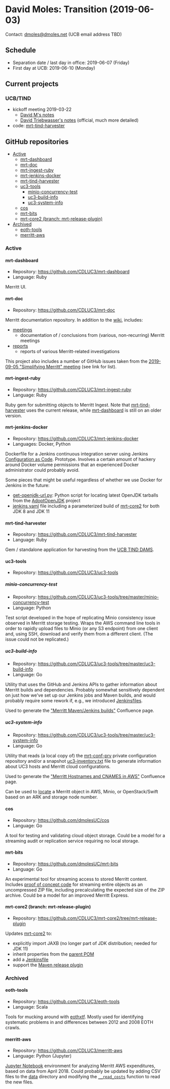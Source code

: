 # David Moles: Transition (2019-06-03)

Contact: [dmoles@dmoles.net](mailto:dmoles@dmoles.net) (UCB email address TBD)

## Schedule

- Separation date / last day in office: 2019-06-07 (Friday) 
- First day at UCB: 2019-06-10 (Monday)

## Current projects

### UCB/TIND

- kickoff meeting 2019-03-22
  - [David M's
  notes](https://github.com/CDLUC3/mrt-doc/blob/master/meetings/2019-03-22-Berkeley-DAMS.md)
  - [David Triebwasser's
  notes](https://docs.google.com/document/d/18J34v_fKEj_9MJiC9hEssbyFLeCHyIvqk_qI8DsNlXY/edit)
  (official, much more detailed)
- code: [mrt-tind-harvester](#mrt-tind-harvester)

## GitHub repositories

- [Active](#active)
   - [mrt-dashboard](#mrt-dashboard)
   - [mrt-doc](#mrt-doc)
   - [mrt-ingest-ruby](#mrt-ingest-ruby)
   - [mrt-jenkins-docker](#mrt-jenkins-docker)
   - [mrt-tind-harvester](#mrt-tind-harvester)
   - [uc3-tools](#uc3-tools)
      - [minio-concurrency-test](#minio-concurrency-test)
      - [uc3-build-info](#uc3-build-info)
      - [uc3-system-info](#uc3-system-info)
   - [cos](#cos)
   - [mrt-bits](#mrt-bits)
   - [mrt-core2 (branch: mrt-release-plugin)](#mrt-core2-branch-mrt-release-plugin)
- [Archived](#archived)
   - [eoth-tools](#eoth-tools)
   - [merritt-aws](#merritt-aws)

### Active

#### mrt-dashboard

- Repository: https://github.com/CDLUC3/mrt-dashboard
- Language: Ruby

Merritt UI.

#### mrt-doc

- Repository: https://github.com/CDLUC3/mrt-doc

Merritt documentation repository. In addition to the
[wiki](https://github.com/CDLUC3/mrt-doc/wiki), includes:

- [meetings](https://github.com/CDLUC3/mrt-doc/tree/master/meetings)
  - documentation of / conclusions from (various, non-recurring) Merritt
  meetings
- [reports](https://github.com/CDLUC3/mrt-doc/tree/master/reports)
  - reports of various Merritt-related investigations

This project also includes a number of GitHub issues taken from the
[2019-09-05 "Simplifying Merritt"
meeting](https://github.com/CDLUC3/mrt-doc/blob/master/meetings/2018-09-25-simplifying-merritt.md)
(see link for list).

#### mrt-ingest-ruby

- Repository: https://github.com/CDLUC3/mrt-ingest-ruby
- Language: Ruby

Ruby gem for submitting objects to Merritt Ingest. Note that
[mrt-tind-harvester](#mrt-tind-harvester) uses the current release, while
[mrt-dashboard](#mrt-dashboard) is still on an older version.

#### mrt-jenkins-docker

- Repository: https://github.com/CDLUC3/mrt-jenkins-docker
- Languages: Docker, Python

Dockerfile for a Jenkins continuous integration server using Jenkins
[Configuration as Code](https://jenkins.io/projects/jcasc/). Prototype.
Involves a certain amount of hackery around Docker volume permissions that
an experienced Docker administrator could probably avoid.

Some pieces that might be useful regardless of whether we use Docker for
Jenkins in the future:

-
  [get-openjdk-url.py](https://github.com/CDLUC3/mrt-jenkins-docker/blob/master/bin/get-openjdk-url.py):
  Python script for locating latest OpenJDK tarballs from the
  [AdoptOpenJDK](https://github.com/AdoptOpenJDK) project
-
  [jenkins.yaml](https://github.com/CDLUC3/mrt-jenkins-docker/blob/master/casc_configs/jenkins.yaml)
  file
  including a parameterized build of [mrt-core2](#mrt-core2) for both JDK 8
  and JDK 11

#### mrt-tind-harvester

- Repository: https://github.com/CDLUC3/mrt-tind-harvester
- Language: Ruby

Gem / standalone application for harvesting from the [UCB TIND
DAMS](#ucb-tind).

#### uc3-tools

- Repository: https://github.com/CDLUC3/uc3-tools

##### minio-concurrency-test

- Repository: https://github.com/CDLUC3/uc3-tools/tree/master/minio-concurrency-test
- Language: Python

Test script developed in the hope of replicating Minio consistency issue
observed in Merritt storage testing. Wraps the AWS command line tools in
order to rapidly upload files to Minio (or any S3 endpoint) from one client
and, using SSH, download and verify them from a different client. (The
issue could not be replicated.)

##### uc3-build-info

- Repository: https://github.com/CDLUC3/uc3-tools/tree/master/uc3-build-info
- Language: Go

Utility that uses the GitHub and Jenkins APIs to gather information about
Merritt builds and dependencies. Probably somewhat sensitively dependent on
just how we've set up our Jenkins jobs and Maven builds, and would probably
require some rework if, e.g., we introduced
[Jenkinsfiles](https://jenkins.io/doc/book/pipeline/jenkinsfile/).

Used to generate the ["Merritt Maven/Jenkins
builds"](https://confluence.ucop.edu/pages/viewpage.action?pageId=214958788) 
Confluence page.

##### uc3-system-info

- Repository: https://github.com/CDLUC3/uc3-tools/tree/master/uc3-system-info
- Language: Go

Utility that reads (a local copy of) the
[mrt-conf-prv](https://github.com/cdlib/mrt-conf-prv) private configuration
repository and/or a snapshot
[uc3-inventory.txt](https://github.com/CDLUC3/uc3-tools/blob/master/uc3-system-info/tests/testdata/uc3-inventory.txt)
file to generate information about UC3 hosts and Merritt cloud
configurations.

Used to generate the ["Merritt Hostnames and CNAMES in
AWS"](https://confluence.ucop.edu/display/UC3/Merritt+Hostnames+and+CNAMES+in+AWS)
Confluence page.

Can be used to
[locate](#https://github.com/CDLUC3/uc3-tools/tree/master/uc3-system-info#locate)
a Merritt object in AWS, Minio, or OpenStack/Swift based on an ARK and
storage node number.

#### cos

- Repository: https://github.com/dmolesUC/cos
- Language: Go

A tool for testing and validating cloud object storage. Could be a model
for a streaming audit or replication service requiring no local storage.

#### mrt-bits

- Repository: https://github.com/dmolesUC/mrt-bits
- Language: Go

An experimental tool for streaming access to stored Merritt content.
Includes [proof of concept
code](https://github.com/dmolesUC/mrt-bits/blob/master/operations/archive.go)
for streaming entire objects as an uncompressed ZIP file, including
precalculating the expected size of the ZIP archive. Could be a model for
an improved Merritt Express.

#### mrt-core2 (branch: mrt-release-plugin)

- Repository: https://github.com/CDLUC3/mrt-core2/tree/mrt-release-plugin

Updates [mrt-core2](https://github.com/CDLUC3/mrt-core2/) to:

- explicitly import JAXB (no longer part of JDK distribution; needed for
  JDK 11)
- inherit properties from the [parent
  POM](https://maven.apache.org/guides/introduction/introduction-to-the-pom.html#Project_Inheritance)
- add a [Jenkinsfile](https://jenkins.io/doc/book/pipeline/jenkinsfile/)
- support the [Maven release
  plugin](https://github.com/CDLUC3/mrt-doc/blob/master/reports/2019-04-09-mvn-release-plugin.md)

### Archived

#### eoth-tools

- Repository: https://github.com/CDLUC3/eoth-tools
- Language: Scala

Tools for mucking around with [eothxtf](https://github.com/CDLUC3/eothxtf).
Mostly used for identifying systematic problems in and differences between
2012 and 2008 EOTH crawls.

#### merritt-aws

- Repository: https://github.com/CDLUC3/merritt-aws
- Language: Python (Jupyter)

[Jupyter Notebook](https://jupyter.org/) environment for analyzing Merritt
AWS expenditures, based on data from April 2018. Could probably be updated
by adding CSV files to the
[data](https://github.com/CDLUC3/merritt-aws/tree/master/data) directory
and modifying the
[`__read_costs`](https://github.com/CDLUC3/merritt-aws/blob/master/src/costs.py)
function to read the new files.
